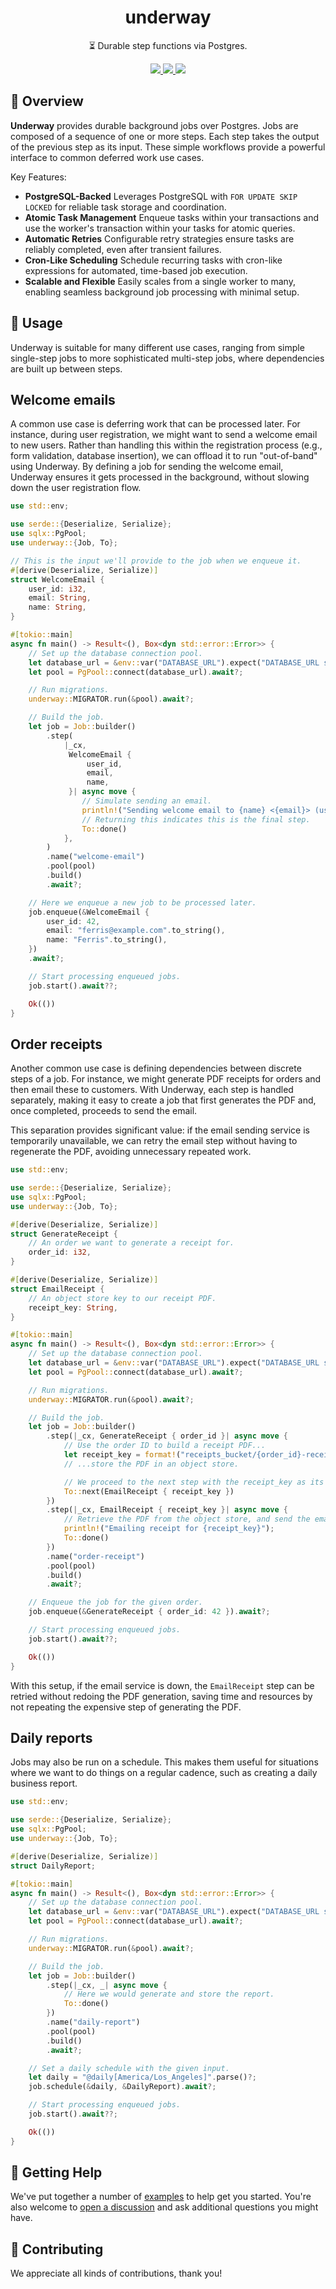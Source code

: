 <h1 align="center">
    underway
</h1>

<p align="center">
    ⏳ Durable step functions via Postgres.
</p>

<div align="center">
    <a href="https://crates.io/crates/underway">
        <img src="https://img.shields.io/crates/v/underway.svg" />
    </a>
    <a href="https://docs.rs/underway">
        <img src="https://docs.rs/underway/badge.svg" />
    </a>
    <a href="https://github.com/maxcountryman/underway/actions/workflows/rust.yml">
        <img src="https://github.com/maxcountryman/underway/actions/workflows/rust.yml/badge.svg" />
    </a>
</div>

## 🎨 Overview

**Underway** provides durable background jobs over Postgres. Jobs are composed of a sequence of one or more steps. Each step takes the output of the previous step as its input. These simple workflows provide a powerful interface to common deferred work use cases.

Key Features:

- **PostgreSQL-Backed** Leverages PostgreSQL with `FOR UPDATE SKIP LOCKED`
  for reliable task storage and coordination.
- **Atomic Task Management** Enqueue tasks within your transactions and use
  the worker's transaction within your tasks for atomic queries.
- **Automatic Retries** Configurable retry strategies ensure tasks are
  reliably completed, even after transient failures.
- **Cron-Like Scheduling** Schedule recurring tasks with cron-like
  expressions for automated, time-based job execution.
- **Scalable and Flexible** Easily scales from a single worker to many,
  enabling seamless background job processing with minimal setup.

## 🤸 Usage

Underway is suitable for many different use cases, ranging from simple
single-step jobs to more sophisticated multi-step jobs, where dependencies
are built up between steps.

## Welcome emails

A common use case is deferring work that can be processed later. For
instance, during user registration, we might want to send a welcome email to
new users. Rather than handling this within the registration process (e.g.,
form validation, database insertion), we can offload it to run "out-of-band"
using Underway. By defining a job for sending the welcome email, Underway
ensures it gets processed in the background, without slowing down the user
registration flow.

```rust
use std::env;

use serde::{Deserialize, Serialize};
use sqlx::PgPool;
use underway::{Job, To};

// This is the input we'll provide to the job when we enqueue it.
#[derive(Deserialize, Serialize)]
struct WelcomeEmail {
    user_id: i32,
    email: String,
    name: String,
}

#[tokio::main]
async fn main() -> Result<(), Box<dyn std::error::Error>> {
    // Set up the database connection pool.
    let database_url = &env::var("DATABASE_URL").expect("DATABASE_URL should be set");
    let pool = PgPool::connect(database_url).await?;

    // Run migrations.
    underway::MIGRATOR.run(&pool).await?;

    // Build the job.
    let job = Job::builder()
        .step(
            |_cx,
             WelcomeEmail {
                 user_id,
                 email,
                 name,
             }| async move {
                // Simulate sending an email.
                println!("Sending welcome email to {name} <{email}> (user_id: {user_id})");
                // Returning this indicates this is the final step.
                To::done()
            },
        )
        .name("welcome-email")
        .pool(pool)
        .build()
        .await?;

    // Here we enqueue a new job to be processed later.
    job.enqueue(&WelcomeEmail {
        user_id: 42,
        email: "ferris@example.com".to_string(),
        name: "Ferris".to_string(),
    })
    .await?;

    // Start processing enqueued jobs.
    job.start().await??;

    Ok(())
}
```

## Order receipts

Another common use case is defining dependencies between discrete steps of a
job. For instance, we might generate PDF receipts for orders and then email
these to customers. With Underway, each step is handled separately, making
it easy to create a job that first generates the PDF and, once
completed, proceeds to send the email.

This separation provides significant value: if the email sending service
is temporarily unavailable, we can retry the email step without having to
regenerate the PDF, avoiding unnecessary repeated work.

```rust
use std::env;

use serde::{Deserialize, Serialize};
use sqlx::PgPool;
use underway::{Job, To};

#[derive(Deserialize, Serialize)]
struct GenerateReceipt {
    // An order we want to generate a receipt for.
    order_id: i32,
}

#[derive(Deserialize, Serialize)]
struct EmailReceipt {
    // An object store key to our receipt PDF.
    receipt_key: String,
}

#[tokio::main]
async fn main() -> Result<(), Box<dyn std::error::Error>> {
    // Set up the database connection pool.
    let database_url = &env::var("DATABASE_URL").expect("DATABASE_URL should be set");
    let pool = PgPool::connect(database_url).await?;

    // Run migrations.
    underway::MIGRATOR.run(&pool).await?;

    // Build the job.
    let job = Job::builder()
        .step(|_cx, GenerateReceipt { order_id }| async move {
            // Use the order ID to build a receipt PDF...
            let receipt_key = format!("receipts_bucket/{order_id}-receipt.pdf");
            // ...store the PDF in an object store.

            // We proceed to the next step with the receipt_key as its input.
            To::next(EmailReceipt { receipt_key })
        })
        .step(|_cx, EmailReceipt { receipt_key }| async move {
            // Retrieve the PDF from the object store, and send the email.
            println!("Emailing receipt for {receipt_key}");
            To::done()
        })
        .name("order-receipt")
        .pool(pool)
        .build()
        .await?;

    // Enqueue the job for the given order.
    job.enqueue(&GenerateReceipt { order_id: 42 }).await?;

    // Start processing enqueued jobs.
    job.start().await??;

    Ok(())
}
```

With this setup, if the email service is down, the `EmailReceipt` step can
be retried without redoing the PDF generation, saving time and resources by
not repeating the expensive step of generating the PDF.

## Daily reports

Jobs may also be run on a schedule. This makes them useful for situations
where we want to do things on a regular cadence, such as creating a daily
business report.

```rust
use std::env;

use serde::{Deserialize, Serialize};
use sqlx::PgPool;
use underway::{Job, To};

#[derive(Deserialize, Serialize)]
struct DailyReport;

#[tokio::main]
async fn main() -> Result<(), Box<dyn std::error::Error>> {
    // Set up the database connection pool.
    let database_url = &env::var("DATABASE_URL").expect("DATABASE_URL should be set");
    let pool = PgPool::connect(database_url).await?;

    // Run migrations.
    underway::MIGRATOR.run(&pool).await?;

    // Build the job.
    let job = Job::builder()
        .step(|_cx, _| async move {
            // Here we would generate and store the report.
            To::done()
        })
        .name("daily-report")
        .pool(pool)
        .build()
        .await?;

    // Set a daily schedule with the given input.
    let daily = "@daily[America/Los_Angeles]".parse()?;
    job.schedule(&daily, &DailyReport).await?;

    // Start processing enqueued jobs.
    job.start().await??;

    Ok(())
}
```

## 🛟 Getting Help

We've put together a number of [examples][examples] to help get you started. You're also welcome to [open a discussion](https://github.com/maxcountryman/underway/discussions/new?category=q-a) and ask additional questions you might have.

## 👯 Contributing

We appreciate all kinds of contributions, thank you!

[examples]: https://github.com/maxcountryman/underway/tree/main/examples
[docs]: https://docs.rs/underway
